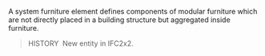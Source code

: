 ﻿A system furniture element defines components of modular furniture which are not directly placed in a building structure but aggregated inside furniture.

> HISTORY&nbsp; New entity in IFC2x2.